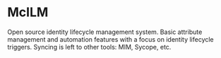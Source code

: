 # McILM
Open source identity lifecycle management system. Basic attribute management and automation features with a focus on identity lifecycle triggers. Syncing is left to other tools: MIM, Sycope, etc.
